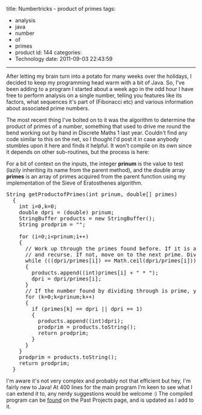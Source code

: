 title: Numbertricks - product of primes
tags:
  - analysis
  - java
  - number
  - of
  - primes
  - product
id: 144
categories:
  - Technology
date: 2011-09-03 22:43:59
---

After letting my brain turn into a potato for many weeks over the holidays, I decided to keep my programming head warm with a bit of Java. So, I've been adding to a program I started about a week ago in the odd hour I have free to perform analysis on a single number, telling you features like its factors, what sequences it's part of (Fibonacci etc) and various information about associated prime numbers.

The most recent thing I've bolted on to it was the algorithm to determine the product of primes of a number, something that used to drive me round the bend working out by hand in Discrete Maths 1 last year. Couldn't find any code similar to this on the net, so I thought I'd post it in case anybody stumbles upon it here and finds it helpful. It won't compile on its own since it depends on other sub-routines, but the process is here:

For a bit of context on the inputs, the integer **prinum** is the value to test (lazily inheriting its name from the parent method), and the double array **primes** is an array of primes acquired from the parent function using my implementation of the Sieve of Eratosthenes algorithm.
<pre class="brush:java">String getProductofPrimes(int prinum, double[] primes)
  {
    int i=0,k=0;
    double dpri = (double) prinum;
    StringBuffer products = new StringBuffer();
    String prodprim = "";

    for (i=0;i&lt;prinum;i++)
    {
      // Work up through the primes found before. If it is a factor, include
      // and recurse. If not, move on to the next prime. Divide through.
      while (((dpri/primes[i]) == Math.ceil(dpri/primes[i])) &amp;&amp; (dpri/primes[i]) != 1)
      {
        products.append((int)primes[i] + " * ");
        dpri = dpri/primes[i];
      }
      // If the number found by dividing through is prime, you're done
      for (k=0;k&lt;prinum;k++)
      {
        if (primes[k] == dpri || dpri == 1)
        {
          products.append((int)dpri);
          prodprim = products.toString();
          return prodprim;
        }
      }
    }
    prodprim = products.toString();
    return prodprim;
  }</pre>
I'm aware it's not very complex and probably not that efficient but hey, I'm fairly new to Java! At 400 lines for the main program I'm keen to see what I can extend it to, any nerdy suggestions would be welcome :) The compiled program can be [found](http://jh47.com/code/Numbertricks.class) on the Past Projects page, and is updated as I add to it.